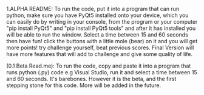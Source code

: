 1.ALPHA README: To run the code, put it into a program that can run python, make sure you have PyQt5 installed onto your device, which you can easily do by writing in your console, from the program or your computer "pip install PyQt5" and "pip install PyQt5 tools" and after it has installed you will be able to run the window. Select a time between 15 and 60 seconds then have fun! click the buttons with a little mole (bear) on it and you will get more points! try challenge yourself, beat previous scores. Final Version will have more features that will add to challenge and give some quality of life.


(0.1 Beta Read.me): To run the code, copy and paste it into a program that runs python (.py) code e.g Visual Studio, run it and select a time between 15 and 60 seconds. It's barebones. However it is the beta, and the first stepping stone for this code. More will be added in the future.
